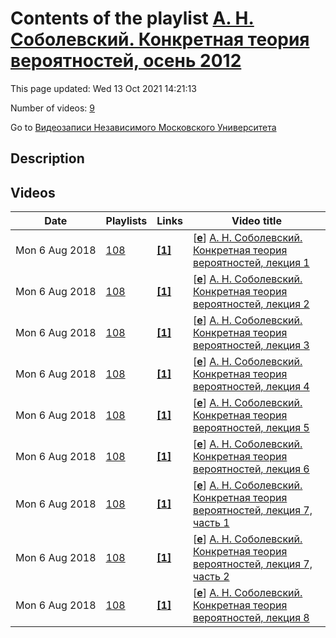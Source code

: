 # Contents of the playlist [А. Н. Соболевский. Конкретная теория вероятностей, осень 2012](https://www.youtube.com/playlist?list=PLp9ABVh6_x4E_dSkQ2rvad-QzOdsjX0DX)

This page updated: Wed 13 Oct 2021 14:21:13

Number of videos: [9](#videos)

Go to [Видеозаписи Независимого Московского Университета](../README.md)

## Description



## Videos

|Date|Playlists|Links|Video title|
|---|---|---|---|
| Mon&nbsp;6&nbsp;Aug&nbsp;2018 | [108](../playlists/108 "А. Н. Соболевский. Конкретная теория вероятностей, осень 2012") | [**[1]**](http://ium.mccme.ru/f12/sobolevskii.html) | [[**e**](https://studio.youtube.com/video/Gh9CtIgSzrA/edit "Edit")] [А. Н. Соболевский. Конкретная теория вероятностей, лекция 1](https://www.youtube.com/watch?v=Gh9CtIgSzrA&list=PLp9ABVh6_x4E_dSkQ2rvad-QzOdsjX0DX "Семестровый, базовый спецкурс для 2 курса и старше. &#013;13 сентября 2012 г. 19:20, НМУ 304 (Большой Власьевский пер., 11) &#013;http://ium.mccme.ru/f12/sobolevskii.html") |
| Mon&nbsp;6&nbsp;Aug&nbsp;2018 | [108](../playlists/108 "А. Н. Соболевский. Конкретная теория вероятностей, осень 2012") | [**[1]**](http://ium.mccme.ru/f12/sobolevskii.html) | [[**e**](https://studio.youtube.com/video/hAALG_4CdCQ/edit "Edit")] [А. Н. Соболевский. Конкретная теория вероятностей, лекция 2](https://www.youtube.com/watch?v=hAALG_4CdCQ&list=PLp9ABVh6_x4E_dSkQ2rvad-QzOdsjX0DX "Семестровый, базовый спецкурс для 2 курса и старше. &#013;20 сентября 2012 г. 19:20, НМУ 304 (Большой Власьевский пер., 11) &#013;http://ium.mccme.ru/f12/sobolevskii.html") |
| Mon&nbsp;6&nbsp;Aug&nbsp;2018 | [108](../playlists/108 "А. Н. Соболевский. Конкретная теория вероятностей, осень 2012") | [**[1]**](http://ium.mccme.ru/f12/sobolevskii.html) | [[**e**](https://studio.youtube.com/video/btxdvvkQNWA/edit "Edit")] [А. Н. Соболевский. Конкретная теория вероятностей, лекция 3](https://www.youtube.com/watch?v=btxdvvkQNWA&list=PLp9ABVh6_x4E_dSkQ2rvad-QzOdsjX0DX "Семестровый, базовый спецкурс для 2 курса и старше. &#013;27 сентября 2012 г. 19:20, НМУ 304 (Большой Власьевский пер., 11) &#013;http://ium.mccme.ru/f12/sobolevskii.html") |
| Mon&nbsp;6&nbsp;Aug&nbsp;2018 | [108](../playlists/108 "А. Н. Соболевский. Конкретная теория вероятностей, осень 2012") | [**[1]**](http://ium.mccme.ru/f12/sobolevskii.html) | [[**e**](https://studio.youtube.com/video/IKGC0aauj1E/edit "Edit")] [А. Н. Соболевский. Конкретная теория вероятностей, лекция 4](https://www.youtube.com/watch?v=IKGC0aauj1E&list=PLp9ABVh6_x4E_dSkQ2rvad-QzOdsjX0DX "Семестровый, базовый спецкурс для 2 курса и старше. &#013;4 октября 2012 г. 19:20, НМУ 304 (Большой Власьевский пер., 11) &#013;http://ium.mccme.ru/f12/sobolevskii.html") |
| Mon&nbsp;6&nbsp;Aug&nbsp;2018 | [108](../playlists/108 "А. Н. Соболевский. Конкретная теория вероятностей, осень 2012") | [**[1]**](http://ium.mccme.ru/f12/sobolevskii.html) | [[**e**](https://studio.youtube.com/video/G0xBvpUDcrQ/edit "Edit")] [А. Н. Соболевский. Конкретная теория вероятностей, лекция 5](https://www.youtube.com/watch?v=G0xBvpUDcrQ&list=PLp9ABVh6_x4E_dSkQ2rvad-QzOdsjX0DX "Семестровый, базовый спецкурс для 2 курса и старше. &#013;11 октября 2012 г. 19:20, НМУ 304 (Большой Власьевский пер., 11) &#013;http://ium.mccme.ru/f12/sobolevskii.html") |
| Mon&nbsp;6&nbsp;Aug&nbsp;2018 | [108](../playlists/108 "А. Н. Соболевский. Конкретная теория вероятностей, осень 2012") | [**[1]**](http://ium.mccme.ru/f12/sobolevskii.html) | [[**e**](https://studio.youtube.com/video/kzgT9IuPF3E/edit "Edit")] [А. Н. Соболевский. Конкретная теория вероятностей, лекция 6](https://www.youtube.com/watch?v=kzgT9IuPF3E&list=PLp9ABVh6_x4E_dSkQ2rvad-QzOdsjX0DX "Семестровый, базовый спецкурс для 2 курса и старше. &#013;18 октября 2012 г. 19:20, НМУ 304 (Большой Власьевский пер., 11) &#013;http://ium.mccme.ru/f12/sobolevskii.html") |
| Mon&nbsp;6&nbsp;Aug&nbsp;2018 | [108](../playlists/108 "А. Н. Соболевский. Конкретная теория вероятностей, осень 2012") | [**[1]**](http://ium.mccme.ru/f12/sobolevskii.html) | [[**e**](https://studio.youtube.com/video/RCxELYo-r-0/edit "Edit")] [А. Н. Соболевский. Конкретная теория вероятностей, лекция 7, часть 1](https://www.youtube.com/watch?v=RCxELYo-r-0&list=PLp9ABVh6_x4E_dSkQ2rvad-QzOdsjX0DX "Семестровый, базовый спецкурс для 2 курса и старше. &#013;22 ноября 2012 г. 19:20, НМУ 304 (Большой Власьевский пер., 11) &#013;http://ium.mccme.ru/f12/sobolevskii.html") |
| Mon&nbsp;6&nbsp;Aug&nbsp;2018 | [108](../playlists/108 "А. Н. Соболевский. Конкретная теория вероятностей, осень 2012") | [**[1]**](http://ium.mccme.ru/f12/sobolevskii.html) | [[**e**](https://studio.youtube.com/video/8EEs8EAU_Hs/edit "Edit")] [А. Н. Соболевский. Конкретная теория вероятностей, лекция 7, часть 2](https://www.youtube.com/watch?v=8EEs8EAU_Hs&list=PLp9ABVh6_x4E_dSkQ2rvad-QzOdsjX0DX "Семестровый, базовый спецкурс для 2 курса и старше. &#013;22 ноября 2012 г. 19:20, НМУ 304 (Большой Власьевский пер., 11) &#013;http://ium.mccme.ru/f12/sobolevskii.html") |
| Mon&nbsp;6&nbsp;Aug&nbsp;2018 | [108](../playlists/108 "А. Н. Соболевский. Конкретная теория вероятностей, осень 2012") | [**[1]**](http://ium.mccme.ru/f12/sobolevskii.html) | [[**e**](https://studio.youtube.com/video/Jbj6ZPtCwOs/edit "Edit")] [А. Н. Соболевский. Конкретная теория вероятностей, лекция 8](https://www.youtube.com/watch?v=Jbj6ZPtCwOs&list=PLp9ABVh6_x4E_dSkQ2rvad-QzOdsjX0DX "Семестровый, базовый спецкурс для 2 курса и старше. &#013;29 ноября 2012 г. 19:20, НМУ 304 (Большой Власьевский пер., 11) &#013;http://ium.mccme.ru/f12/sobolevskii.html") |
